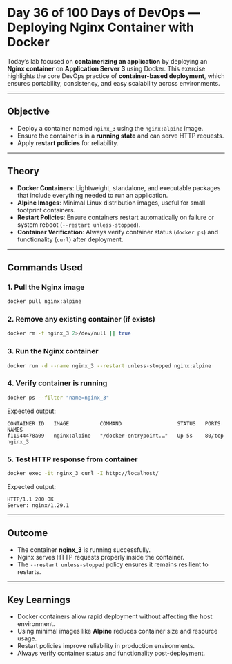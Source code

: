 
#  Day 36 of 100 Days of DevOps — Deploying Nginx Container with Docker

Today’s lab focused on **containerizing an application** by deploying an **Nginx container** on **Application Server 3** using Docker. This exercise highlights the core DevOps practice of **container-based deployment**, which ensures portability, consistency, and easy scalability across environments.

---

##  Objective

* Deploy a container named `nginx_3` using the `nginx:alpine` image.
* Ensure the container is in a **running state** and can serve HTTP requests.
* Apply **restart policies** for reliability.

---

##  Theory

* **Docker Containers**: Lightweight, standalone, and executable packages that include everything needed to run an application.
* **Alpine Images**: Minimal Linux distribution images, useful for small footprint containers.
* **Restart Policies**: Ensure containers restart automatically on failure or system reboot (`--restart unless-stopped`).
* **Container Verification**: Always verify container status (`docker ps`) and functionality (`curl`) after deployment.

---

##  Commands Used

### 1. Pull the Nginx image

```bash
docker pull nginx:alpine
```

### 2. Remove any existing container (if exists)

```bash
docker rm -f nginx_3 2>/dev/null || true
```

### 3. Run the Nginx container

```bash
docker run -d --name nginx_3 --restart unless-stopped nginx:alpine
```

### 4. Verify container is running

```bash
docker ps --filter "name=nginx_3"
```

Expected output:

```
CONTAINER ID   IMAGE          COMMAND                  STATUS   PORTS   NAMES
f11944478a09   nginx:alpine   "/docker-entrypoint.…"   Up 5s    80/tcp  nginx_3
```

### 5. Test HTTP response from container

```bash
docker exec -it nginx_3 curl -I http://localhost/
```

Expected output:

```
HTTP/1.1 200 OK
Server: nginx/1.29.1
```

---

##  Outcome

* The container **nginx\_3** is running successfully.
* Nginx serves HTTP requests properly inside the container.
* The `--restart unless-stopped` policy ensures it remains resilient to restarts.

---

##  Key Learnings

* Docker containers allow rapid deployment without affecting the host environment.
* Using minimal images like **Alpine** reduces container size and resource usage.
* Restart policies improve reliability in production environments.
* Always verify container status and functionality post-deployment.
